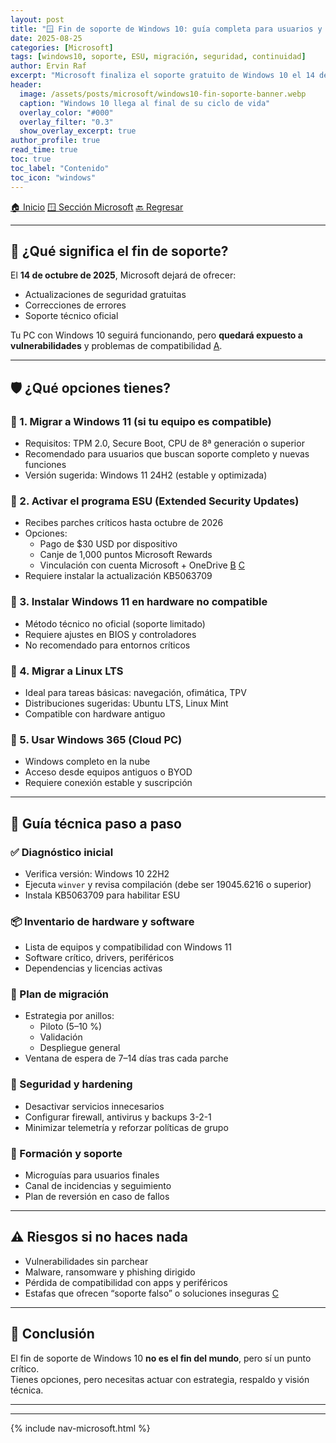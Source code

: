 ```yaml
---
layout: post
title: "🪟 Fin de soporte de Windows 10: guía completa para usuarios y equipos IT"
date: 2025-08-25
categories: [Microsoft]
tags: [windows10, soporte, ESU, migración, seguridad, continuidad]
author: Ervin Raf
excerpt: "Microsoft finaliza el soporte gratuito de Windows 10 el 14 de octubre de 2025. Esta guía te ayuda a decidir qué hacer, cómo protegerte y qué alternativas existen."
header:
  image: /assets/posts/microsoft/windows10-fin-soporte-banner.webp
  caption: "Windows 10 llega al final de su ciclo de vida"
  overlay_color: "#000"
  overlay_filter: "0.3"
  show_overlay_excerpt: true
author_profile: true
read_time: true
toc: true
toc_label: "Contenido"
toc_icon: "windows"
---
```


<div class="post-nav">
  <a href="/" class="nav-btn">🏠 Inicio</a>
  <a href="/microsoft/" class="nav-btn">🪟 Sección Microsoft</a>
  <a href="javascript:history.back()" class="nav-btn">🔙 Regresar</a>
</div>

---

## 📅 ¿Qué significa el fin de soporte?

El **14 de octubre de 2025**, Microsoft dejará de ofrecer:

- Actualizaciones de seguridad gratuitas
- Correcciones de errores
- Soporte técnico oficial

Tu PC con Windows 10 seguirá funcionando, pero **quedará expuesto a vulnerabilidades** y problemas de compatibilidad [A](https://www.microsoft.com/es-mx/windows/end-of-support?copilot_analytics_metadata=eyJldmVudEluZm9fY2xpY2tEZXN0aW5hdGlvbiI6Imh0dHBzOlwvXC93d3cubWljcm9zb2Z0LmNvbVwvZXMtbXhcL3dpbmRvd3NcL2VuZC1vZi1zdXBwb3J0IiwiZXZlbnRJbmZvX2NsaWNrU291cmNlIjoiY2l0YXRpb25MaW5rIiwiZXZlbnRJbmZvX2NvbnZlcnNhdGlvbklkIjoiN0hYc05XdnVFeDRXVXhaa0d4ajJCIiwiZXZlbnRJbmZvX21lc3NhZ2VJZCI6ImZwZWpaZ2FrZEZNZURZRWJOTld5UyJ9&citationMarker=9F742443-6C92-4C44-BF58-8F5A7C53B6F1).

---

## 🛡️ ¿Qué opciones tienes?

### 🔹 1. Migrar a Windows 11 (si tu equipo es compatible)

- Requisitos: TPM 2.0, Secure Boot, CPU de 8ª generación o superior
- Recomendado para usuarios que buscan soporte completo y nuevas funciones
- Versión sugerida: Windows 11 24H2 (estable y optimizada)

### 🔹 2. Activar el programa ESU (Extended Security Updates)

- Recibes parches críticos hasta octubre de 2026
- Opciones:
  - Pago de $30 USD por dispositivo
  - Canje de 1,000 puntos Microsoft Rewards
  - Vinculación con cuenta Microsoft + OneDrive [B](https://www.alhaurindelatorre.com/windows-10-no-es-el-fin-del-mundo-guia-practica-2025-para-empresas-y-hogares/?copilot_analytics_metadata=eyJldmVudEluZm9fY2xpY2tTb3VyY2UiOiJjaXRhdGlvbkxpbmsiLCJldmVudEluZm9fY2xpY2tEZXN0aW5hdGlvbiI6Imh0dHBzOlwvXC93d3cuYWxoYXVyaW5kZWxhdG9ycmUuY29tXC93aW5kb3dzLTEwLW5vLWVzLWVsLWZpbi1kZWwtbXVuZG8tZ3VpYS1wcmFjdGljYS0yMDI1LXBhcmEtZW1wcmVzYXMteS1ob2dhcmVzXC8iLCJldmVudEluZm9fbWVzc2FnZUlkIjoiZnBlalpnYWtkRk1lRFlFYk5OV3lTIiwiZXZlbnRJbmZvX2NvbnZlcnNhdGlvbklkIjoiN0hYc05XdnVFeDRXVXhaa0d4ajJCIn0%3D&citationMarker=9F742443-6C92-4C44-BF58-8F5A7C53B6F1) [C](https://tabletzona.es/windows-10-ante-el-fin-del-soporte-opciones-problemas-y-debate/?copilot_analytics_metadata=eyJldmVudEluZm9fY2xpY2tEZXN0aW5hdGlvbiI6Imh0dHBzOlwvXC90YWJsZXR6b25hLmVzXC93aW5kb3dzLTEwLWFudGUtZWwtZmluLWRlbC1zb3BvcnRlLW9wY2lvbmVzLXByb2JsZW1hcy15LWRlYmF0ZVwvIiwiZXZlbnRJbmZvX21lc3NhZ2VJZCI6ImZwZWpaZ2FrZEZNZURZRWJOTld5UyIsImV2ZW50SW5mb19jbGlja1NvdXJjZSI6ImNpdGF0aW9uTGluayIsImV2ZW50SW5mb19jb252ZXJzYXRpb25JZCI6IjdIWHNOV3Z1RXg0V1V4WmtHeGoyQiJ9&citationMarker=9F742443-6C92-4C44-BF58-8F5A7C53B6F1)
- Requiere instalar la actualización KB5063709

### 🔹 3. Instalar Windows 11 en hardware no compatible

- Método técnico no oficial (soporte limitado)
- Requiere ajustes en BIOS y controladores
- No recomendado para entornos críticos

### 🔹 4. Migrar a Linux LTS

- Ideal para tareas básicas: navegación, ofimática, TPV
- Distribuciones sugeridas: Ubuntu LTS, Linux Mint
- Compatible con hardware antiguo

### 🔹 5. Usar Windows 365 (Cloud PC)

- Windows completo en la nube
- Acceso desde equipos antiguos o BYOD
- Requiere conexión estable y suscripción

---

## 🧠 Guía técnica paso a paso

### ✅ Diagnóstico inicial

- Verifica versión: Windows 10 22H2
- Ejecuta `winver` y revisa compilación (debe ser 19045.6216 o superior)
- Instala KB5063709 para habilitar ESU

### 📦 Inventario de hardware y software

- Lista de equipos y compatibilidad con Windows 11
- Software crítico, drivers, periféricos
- Dependencias y licencias activas

### 🔁 Plan de migración

- Estrategia por anillos:
  - Piloto (5–10 %)
  - Validación
  - Despliegue general
- Ventana de espera de 7–14 días tras cada parche

### 🔐 Seguridad y hardening

- Desactivar servicios innecesarios
- Configurar firewall, antivirus y backups 3-2-1
- Minimizar telemetría y reforzar políticas de grupo

### 🧩 Formación y soporte

- Microguías para usuarios finales
- Canal de incidencias y seguimiento
- Plan de reversión en caso de fallos

---

## ⚠️ Riesgos si no haces nada

- Vulnerabilidades sin parchear
- Malware, ransomware y phishing dirigido
- Pérdida de compatibilidad con apps y periféricos
- Estafas que ofrecen “soporte falso” o soluciones inseguras [C](https://tabletzona.es/windows-10-ante-el-fin-del-soporte-opciones-problemas-y-debate/?copilot_analytics_metadata=eyJldmVudEluZm9fY29udmVyc2F0aW9uSWQiOiI3SFhzTld2dUV4NFdVeFprR3hqMkIiLCJldmVudEluZm9fY2xpY2tTb3VyY2UiOiJjaXRhdGlvbkxpbmsiLCJldmVudEluZm9fY2xpY2tEZXN0aW5hdGlvbiI6Imh0dHBzOlwvXC90YWJsZXR6b25hLmVzXC93aW5kb3dzLTEwLWFudGUtZWwtZmluLWRlbC1zb3BvcnRlLW9wY2lvbmVzLXByb2JsZW1hcy15LWRlYmF0ZVwvIiwiZXZlbnRJbmZvX21lc3NhZ2VJZCI6ImZwZWpaZ2FrZEZNZURZRWJOTld5UyJ9&citationMarker=9F742443-6C92-4C44-BF58-8F5A7C53B6F1)

---

## 📣 Conclusión

El fin de soporte de Windows 10 **no es el fin del mundo**, pero sí un punto crítico.  
Tienes opciones, pero necesitas actuar con estrategia, respaldo y visión técnica.

---


---

{% include nav-microsoft.html %}
